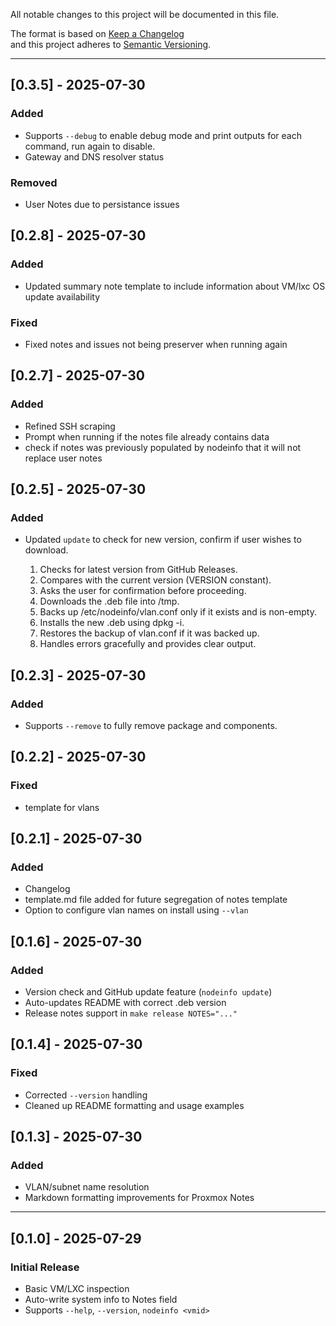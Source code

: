 All notable changes to this project will be documented in this file.

The format is based on [Keep a Changelog](https://keepachangelog.com/en/1.0.0/)  
and this project adheres to [Semantic Versioning](https://semver.org/).

---

## [0.3.5] - 2025-07-30
### Added
- Supports `--debug` to enable debug mode and print outputs for each command, run again to disable.
- Gateway and DNS resolver status 

### Removed
- User Notes due to persistance issues

## [0.2.8] - 2025-07-30
### Added
- Updated summary note template to include information about VM/lxc OS update availability

### Fixed
- Fixed notes and issues not being preserver when running again

## [0.2.7] - 2025-07-30
### Added
- Refined SSH scraping
- Prompt when running if the notes file already contains data
- check if notes was previously populated by nodeinfo that it will not replace user notes 

## [0.2.5] - 2025-07-30
### Added
- Updated `update` to check for new version, confirm if user wishes to download.
  
    1.	Checks for latest version from GitHub Releases.
	2.	Compares with the current version (VERSION constant).
	3.	Asks the user for confirmation before proceeding.
	4.	Downloads the .deb file into /tmp.
	5.	Backs up /etc/nodeinfo/vlan.conf only if it exists and is non-empty.
	6.	Installs the new .deb using dpkg -i.
	7.	Restores the backup of vlan.conf if it was backed up.
	8.	Handles errors gracefully and provides clear output.

## [0.2.3] - 2025-07-30
### Added
- Supports `--remove` to fully remove package and components.

## [0.2.2] - 2025-07-30
### Fixed
- template for vlans

## [0.2.1] - 2025-07-30
### Added
-  Changelog
-  template.md file added for future segregation of notes template
-  Option to configure vlan names on install using `--vlan`

## [0.1.6] - 2025-07-30
### Added
-  Version check and GitHub update feature (`nodeinfo update`)
-  Auto-updates README with correct .deb version
-  Release notes support in `make release NOTES="..."`

## [0.1.4] - 2025-07-30
### Fixed
-  Corrected `--version` handling
-  Cleaned up README formatting and usage examples

## [0.1.3] - 2025-07-30
### Added
-  VLAN/subnet name resolution
-  Markdown formatting improvements for Proxmox Notes

---

## [0.1.0] - 2025-07-29
### Initial Release
-  Basic VM/LXC inspection
-  Auto-write system info to Notes field
-  Supports `--help`, `--version`, `nodeinfo <vmid>`
